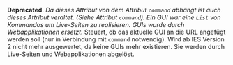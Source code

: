 __Deprecated__. *Da dieses Attribut von dem Attribut `command` abhängt ist
auch dieses Attribut veraltet. (Siehe Attribut `command`). Ein GUI war eine
`List` von Kommandos um Live-Seiten zu realisieren. GUIs wurde durch
Webapplikationen ersetzt.*
Steuert, ob das aktuelle GUI an die URL angefügt werden soll (nur in
Verbindung mit `command` notwendig). Wird ab IES Version 2 nicht mehr
ausgewertet, da keine GUIs mehr existieren. Sie werden durch Live-Seiten und
Webapplikationen abgelöst.